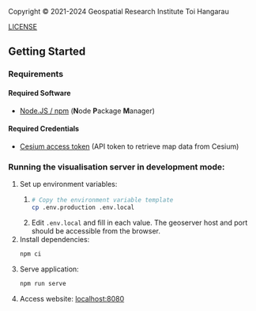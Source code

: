 Copyright © 2021-2024 Geospatial Research Institute Toi Hangarau

[LICENSE](https://github.com/GeospatialResearch/Digital-Twins/blob/master/LICENSE)

## Getting Started

### Requirements

#### Required Software

* [Node.JS / npm](https://nodejs.org) (**N**ode **P**ackage **M**anager)

#### Required Credentials

* [Cesium access token](https://cesium.com/ion/tokens) (API token to retrieve map data from Cesium)

### Running the visualisation server in development mode:
1. Set up environment variables:
   1. ```bash
      # Copy the environment variable template
      cp .env.production .env.local
      ```
   1. Edit `.env.local` and fill in each value. The geoserver host and port should be accessible from the browser.
1. Install dependencies:
   ```bash
   npm ci
   ```
1. Serve application:
   ```bash
   npm run serve
   ```
1. Access website: [localhost:8080](https://localhost:8080)
